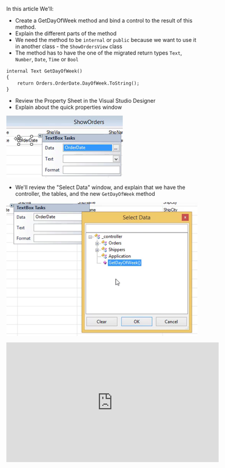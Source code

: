 ﻿In this article We'll:
* Create a GetDayOfWeek method and bind a control to the result of this method.
* Explain the different parts of the method
* We need the method to be `internal` or `public` because we want to use it in another class - the `ShowOrdersView` class
* The method has to have the one of the migrated return types `Text`, `Number`, `Date`, `Time` or `Bool`
```csdiff
internal Text GetDayOfWeek()
{
    return Orders.OrderDate.DayOfWeek.ToString();
}
```

* Review the Property Sheet in the Visual Studio Designer
* Explain about the quick properties window

![2017 02 24 08H32 34](2017-02-24_08h32_34.png)
* We'll review the "Select Data" window, and explain that we have the controller, the tables, and the new `GetDayOfWeek` method

![2017 02 24 08H35 18](2017-02-24_08h35_18.png)


<iframe width="560" height="315" src="https://www.youtube.com/embed/sVi8uQlCBNE?list=PL1DEQjXG2xnKm-XBP3t3KCFZzWMVogMlj" frameborder="0" allowfullscreen></iframe>

